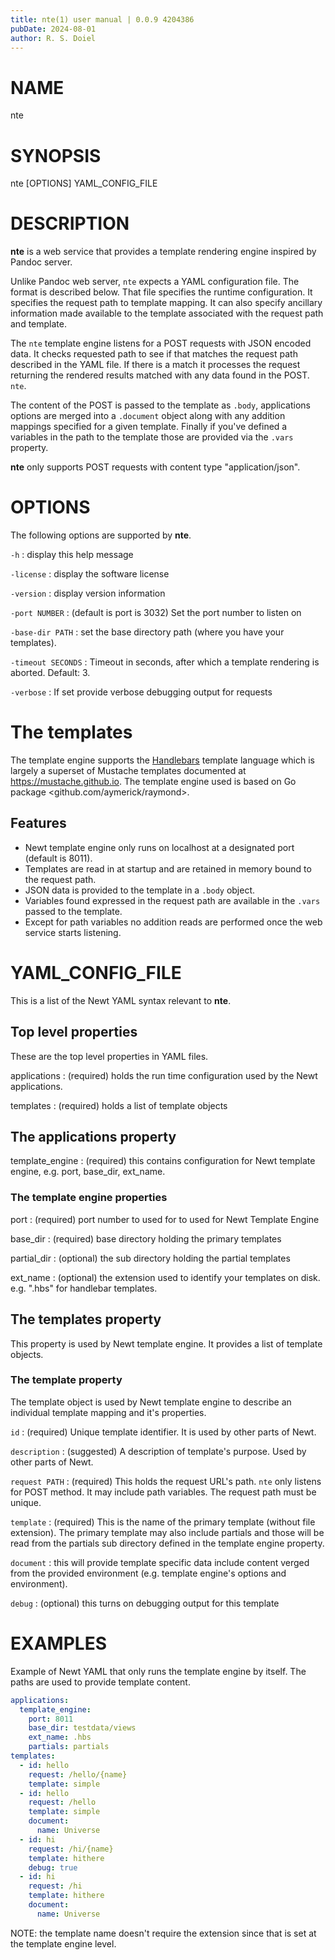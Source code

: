 ```yaml
---
title: nte(1) user manual | 0.0.9 4204386
pubDate: 2024-08-01
author: R. S. Doiel
---
```


# NAME

nte

# SYNOPSIS

nte [OPTIONS] YAML_CONFIG_FILE

# DESCRIPTION

**nte** is a web service that provides a template rendering engine inspired
by Pandoc server.

Unlike Pandoc web server, `nte` expects a YAML configuration file.
The format is described below. That file specifies the runtime configuration. It specifies
the request path to template mapping. It can also specify ancillary information made
available to the template associated with the request path and template.

The `nte` template engine listens for a POST requests with JSON encoded data.
It  checks requested path to see if that matches the request path described in the YAML
file. If there is a match it processes the request returning the rendered results matched with
 any data found in the POST. `nte`.

The content of the POST is passed to the template as `.body`, applications options
are merged into a `.document` object along with any addition mappings specified for
a given template.  Finally if you've defined a variables in the path to the template those
are provided via the `.vars` property.

**nte** only supports POST requests with content type "application/json".

# OPTIONS

The following options are supported by **nte**.

`-h`
: display this help message

`-license`
: display the software license

`-version`
: display version information

`-port NUMBER`
: (default is port is 3032) Set the port number to listen on

`-base-dir PATH`
: set the base directory path (where you have your templates).

`-timeout SECONDS`
: Timeout in seconds, after which a template rendering is aborted.  Default: 3.

`-verbose`
: If set provide verbose debugging output for requests

# The templates

The template engine supports the [Handlebars](https://handlebarsjs.com) template language
which is largely a superset of Mustache templates documented at <https://mustache.github.io>.
The template engine used is based on Go package <github.com/aymerick/raymond>.

## Features

- Newt template engine only runs on localhost at a designated port (default is 8011).
- Templates are read in at startup and are retained in memory bound to the request path.
- JSON data is provided to the template in a `.body` object.
- Variables found expressed in the request path are available in the `.vars`
  passed to the template.
- Except for path variables no addition reads are performed once the web service starts listening.

# YAML_CONFIG_FILE

This is a list of the Newt YAML syntax relevant to **nte**.

## Top level properties

These are the top level properties in YAML files.

applications
: (required) holds the run time configuration used by the Newt applications.

templates
: (required) holds a list of template objects

## The __applications__ property

template_engine
: (required) this contains configuration for Newt template engine, e.g. port, base_dir, ext_name.

### The __template engine__ properties

port
: (required) port number to used for to used for Newt Template Engine

base_dir
: (required) base directory holding the primary templates

partial_dir
: (optional) the sub directory holding the partial templates

ext_name
: (optional) the extension used to identify your templates on
disk. e.g. ".hbs" for handlebar templates.

## The __templates__ property

This property is used by Newt template engine. It provides a list of
template objects.

### The __template__ property

The template object is used by Newt template engine to describe
an individual template mapping and it's properties.

`id`
: (required) Unique template identifier. It is used by other parts of Newt.

`description`
: (suggested) A description of template's purpose. Used by other parts of Newt.

`request PATH`
: (required) This holds the request URL's path. `nte`
only listens for POST method. It may include path variables. The request
path must be unique.


`template`
: (required) This is the name of the primary template (without file extension).
The primary template may also include partials and those will be read from
the partials sub directory defined in the template engine property.

`document`
: this will provide template specific data include content verged from
the provided environment (e.g. template engine's options and environment).

`debug`
: (optional) this turns on debugging output for this template

# EXAMPLES

Example of Newt YAML that only runs the template engine by itself.
The paths are used to provide template content.

~~~yaml
applications:
  template_engine:
    port: 8011
	base_dir: testdata/views
	ext_name: .hbs
	partials: partials
templates:
  - id: hello
    request: /hello/{name}
    template: simple
  - id: hello
    request: /hello
    template: simple
    document:
      name: Universe
  - id: hi
    request: /hi/{name}
    template: hithere
    debug: true
  - id: hi
    request: /hi
    template: hithere
    document:
      name: Universe
~~~

NOTE: the template name doesn't require the extension since that is set at the 
template engine level.


